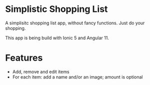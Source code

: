 # Simplistic Shopping List
A simplisitc shopping list app, without fancy functions. Just do your shopping.

This app is being build with Ionic 5 and Angular 11.

# Features 
- Add, remove and edit items
- For each item: add a name and/or an image; amount is optional

